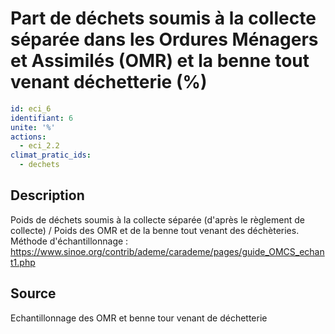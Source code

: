 # Part de déchets soumis à la collecte séparée dans les Ordures Ménagers et Assimilés (OMR) et la benne tout venant déchetterie (%)
```yaml
id: eci_6
identifiant: 6
unite: '%'
actions:
  - eci_2.2
climat_pratic_ids:
  - dechets
```
## Description
Poids de déchets soumis à la collecte séparée (d'après le règlement de collecte) / Poids des OMR et de la benne tout venant des déchèteries.
Méthode d'échantillonnage : https://www.sinoe.org/contrib/ademe/carademe/pages/guide_OMCS_echant1.php

## Source
Echantillonnage des OMR et benne tour venant de déchetterie


